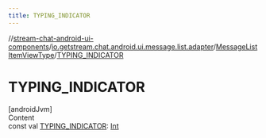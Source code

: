 ```yaml
---
title: TYPING_INDICATOR
---
```

//[stream-chat-android-ui-components](../../../index.md)/[io.getstream.chat.android.ui.message.list.adapter](../index.md)/[MessageListItemViewType](index.md)/[TYPING_INDICATOR](TYPING_INDICATOR.md)



# TYPING_INDICATOR  
[androidJvm]  
Content  
const val [TYPING_INDICATOR](TYPING_INDICATOR.md): [Int](https://kotlinlang.org/api/latest/jvm/stdlib/kotlin/-int/index.html)  




